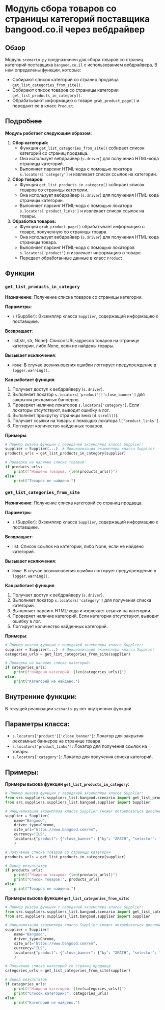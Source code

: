 # Модуль сбора товаров со страницы категорий поставщика bangood.co.il через вебдрайвер

## Обзор

Модуль `scenario.py`  предназначен для сбора товаров со страниц категорий поставщика `bangood.co.il` с использованием вебдрайвера. В нем определены функции, которые:

- Собирают список категорий со страниц продавца `get_list_categories_from_site()`.
- Собирают список товаров со страницы категории `get_list_products_in_category()`. 
- Обрабатывают информацию о товаре `grab_product_page()` и передают ее в класс `Product`.

## Подробнее

**Модуль работает следующим образом:**

1.  **Сбор категорий:** 
    - Функция `get_list_categories_from_site()` собирает список категорий со страниц продавца.
    - Она использует вебдрайвер (`s.driver`) для получения HTML-кода страницы категорий.
    - Выполняет парсинг HTML-кода с помощью локатора `s.locators['category']` и извлекает список ссылок на категории.
2.  **Сбор товаров:**
    - Функция `get_list_products_in_category()` собирает список товаров со страницы категории.
    - Она использует вебдрайвер (`s.driver`) для получения HTML-кода страницы категории.
    - Выполняет парсинг HTML-кода с помощью локатора `s.locators['product_links']` и извлекает список ссылок на товары.
3.  **Обработка товаров:**
    - Функция `grab_product_page()` обрабатывает информацию о товаре, полученную со страницы товара.
    - Она использует вебдрайвер (`s.driver`) для получения HTML-кода страницы товара.
    - Выполняет парсинг HTML-кода с помощью локаторов `s.locators['product']` и извлекает информацию о товаре.
    - Передает обработанные данные в класс `Product`.

## Функции

### `get_list_products_in_category`

**Назначение**: Получение списка товаров со страницы категории.

**Параметры**:

- `s` (Supplier): Экземпляр класса `Supplier`, содержащий информацию о поставщике.

**Возвращает**:

- list[str, str, None]: Список URL-адресов товаров на странице категории, либо None, если не найдены товары.

**Вызывает исключения**:

- `None`: В случае возникновения ошибки логгирует предупреждение в `logger.warning()`.

**Как работает функция**:

1.  Получает доступ к вебдрайверу (`s.driver`).
2.  Выполняет локатор `s.locators['product']['close_banner']` для закрытия рекламных баннеров.
3.  Проверяет наличие локаторов `s.locators['category']`. Если локаторы отсутствуют, выводит ошибку в лог.
4.  Выполняет прокрутку страницы вниз (`d.scroll()`). 
5.  Получает ссылки на товары с помощью локатора `l['product_links']`.
6.  Логгирует количество найденных товаров.

**Примеры**:

```python
# Пример вызова функции с передачей экземпляра класса Supplier:
supplier = Supplier(...)  # Инициализация экземпляра класса Supplier
products_urls = get_list_products_in_category(supplier)

# Проверка на наличие списка товаров:
if products_urls:
    print(f"Найдено товаров: {len(products_urls)}")
else:
    print("Товаров не найдено.")
```

### `get_list_categories_from_site`

**Назначение**: Получение списка категорий со страниц продавца.

**Параметры**:

- `s` (Supplier): Экземпляр класса `Supplier`, содержащий информацию о поставщике.

**Возвращает**:

- list: Список ссылок на категории, либо None, если не найдено категорий.

**Вызывает исключения**:

- `None`: В случае возникновения ошибки логгирует предупреждение в `logger.warning()`.

**Как работает функция**:

1.  Получает доступ к вебдрайверу (`s.driver`).
2.  Выполняет локатор `s.locators['category']` для получения списка категорий.
3.  Выполняет парсинг HTML-кода и извлекает ссылки на категории.
4.  Проверяет наличие категорий. Если категории отсутствуют, выводит ошибку в лог.
5.  Логгирует количество найденных категорий.

**Примеры**:

```python
# Пример вызова функции с передачей экземпляра класса Supplier:
supplier = Supplier(...)  # Инициализация экземпляра класса Supplier
categories_urls = get_list_categories_from_site(supplier)

# Проверка на наличие списка категорий:
if categories_urls:
    print(f"Найдено категорий: {len(categories_urls)}")
else:
    print("Категорий не найдено.")
```


## Внутренние функции:

В текущей реализации `scenario.py` нет внутренних функций.

## Параметры класса:

- `s.locators['product']['close_banner']`: Локатор для закрытия рекламных баннеров на странице товара.
- `s.locators['product_links']`: Локатор для получения ссылок на товары.
- `s.locators['category']`: Локатор для получения списка категорий.

## Примеры:

**Примеры вызова функции `get_list_products_in_category`:**

```python
# Пример вызова функции с передачей экземпляра класса Supplier:
from src.suppliers.suppliers_list.bangood.scenario import get_list_products_in_category
from src.suppliers.suppliers_list.bangood.supplier import Supplier

# Инициализация экземпляра класса Supplier (может потребоваться дополнительная настройка)
supplier = Supplier(
    name="Bangood",
    driver_type=Chrome,
    site_url="https://www.bangood.com/en",
    currency="ILS",
    locators={"product": {"close_banner": {"by": "XPATH", "selector": "//button[@id = 'closeXButton']", "event": "click()"}, "product_links": {"by": "XPATH", "selector": "//div[@class = 'product-box']//a/@href"}}, "category": {"by": "XPATH", "selector": "//div[@class = 'product-list']//a/@href"}},
    )

# Получение списка товаров со страницы категории
products_urls = get_list_products_in_category(supplier)

# Вывод результатов
if products_urls:
    print(f"Найдено товаров: {len(products_urls)}")
    print("Список товаров:", products_urls)
else:
    print("Товаров не найдено.")

```

**Примеры вызова функции `get_list_categories_from_site`:**

```python
# Пример вызова функции с передачей экземпляра класса Supplier:
from src.suppliers.suppliers_list.bangood.scenario import get_list_categories_from_site
from src.suppliers.suppliers_list.bangood.supplier import Supplier

# Инициализация экземпляра класса Supplier (может потребоваться дополнительная настройка)
supplier = Supplier(
    name="Bangood",
    driver_type=Chrome,
    site_url="https://www.bangood.com/en",
    currency="ILS",
    locators={"product": {"close_banner": {"by": "XPATH", "selector": "//button[@id = 'closeXButton']", "event": "click()"}, "product_links": {"by": "XPATH", "selector": "//div[@class = 'product-box']//a/@href"}}, "category": {"by": "XPATH", "selector": "//div[@class = 'product-list']//a/@href"}},
    )

# Получение списка категорий со страниц продавца
categories_urls = get_list_categories_from_site(supplier)

# Вывод результатов
if categories_urls:
    print(f"Найдено категорий: {len(categories_urls)}")
    print("Список категорий:", categories_urls)
else:
    print("Категорий не найдено.")
```